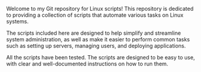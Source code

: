 Welcome to my Git repository for Linux scripts! This repository is dedicated to providing a collection of scripts that automate various tasks on Linux systems. 

The scripts included here are designed to help simplify and streamline system administration, as well as make it easier to perform common tasks such as setting up servers, managing users, and deploying applications.

All the scripts have been tested. The scripts are designed to be easy to use, with clear and well-documented instructions on how to run them.
